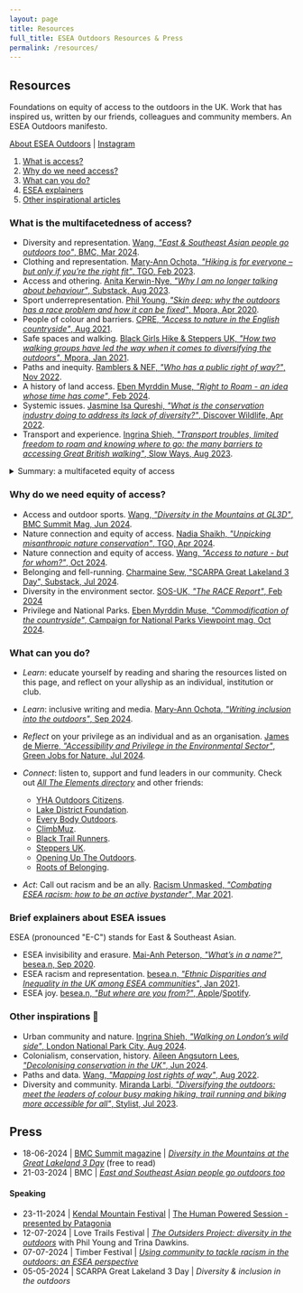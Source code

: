 ```yaml
---
layout: page
title: Resources
full_title: ESEA Outdoors Resources & Press
permalink: /resources/
---
```


## Resources

Foundations on equity of access to the outdoors in the UK. Work that has inspired us, written by our friends, colleagues and community members. An ESEA Outdoors manifesto.

[About ESEA Outdoors](https://eseaoutdoorsuk.carrd.co/ "https://eseaoutdoorsuk.carrd.co/") | [Instagram](https://www.instagram.com/eseaoutdoorsuk/ "https://www.instagram.com/eseaoutdoorsuk/")

1. [What is access?](#whatis-the-multifacetedness-of-access)
2. [Why do we need access?](#why-do-we-need-equity-of-access)
3. [What can you do?](#what-can-you-do)
4. [ESEA explainers](#brief-explainers-about-esea-issues)
5. [Other inspirational articles](#other-inspirations-)

### What is the multifacetedness of access?

- Diversity and representation. [Wang, _"East & Southeast Asian people go outdoors too"_, BMC, Mar 2024](https://thebmc.co.uk/en/east-and-southeast-asian-people-go-outdoors-too).
- Clothing and representation. [Mary-Ann Ochota, _"Hiking is for everyone – but only if you’re the right fit"_, TGO, Feb 2023](https://www.thegreatoutdoorsmag.com/opinion/hiking-is-for-everyone-but-only-if-youre-the-right-fit/).
- Access and othering. [Anita Kerwin-Nye, _"Why I am no longer talking about behaviour"_, Substack, Aug 2023](https://anitakerwinnye.substack.com/p/why-i-am-no-longer-talking-about).
- Sport underrepresentation. [Phil Young, _"Skin deep: why the outdoors has a race problem and how it can be fixed"_, Mpora, Apr 2020](https://mpora.com/multi-sport/does-the-outdoors-have-a-race-problem).
- People of colour and barriers. [CPRE, _"Access to nature in the English countryside"_, Aug 2021](https://www.cpre.org.uk/resources/2021-research-overview-access-to-nature-in-the-english-countryside/).
- Safe spaces and walking. [Black Girls Hike & Steppers UK, _"How two walking groups have led the way when it comes to diversifying the outdoors"_, Mpora, Jan 2021](https://mpora.com/hiking-and-trail-running/black-girls-hike-steppers-uk-diversifying-the-outdoors/).
- Paths and inequity. [Ramblers & NEF, _"Who has a public right of way?"_, Nov 2022](https://www.ramblers.org.uk/who-has-access-our-paths).
- A history of land access. [Eben Myrddin Muse, _"Right to Roam - an idea whose time has come"_, Feb 2024](https://www.ukclimbing.com/articles/opinions/right_to_roam_-_an_idea_whose_time_has_come-15632).
- Systemic issues. [Jasmine Isa Qureshi, _"What is the conservation industry doing to address its lack of diversity?"_, Discover Wildlife, Apr 2022](https://www.discoverwildlife.com/people/what-is-the-conservation-industry-doing-to-address-its-lack-of-diversity).
- Transport and experience. [Ingrina Shieh, _"Transport troubles, limited freedom to roam and knowing where to go: the many barriers to accessing Great British walking"_, Slow Ways, Aug 2023](https://buildstories.slowways.org/transport-troubles-limited-freedom-to-roam-and-knowing-where-to-go-the-many-barriers-to-accessing-great-british-walking/).
  
<details><summary>Summary: a multifaceted equity of access</summary>
<img src="/assets/img/multifacetedness.png" alt="A multifaceted equity of access" style="width:100%;">
</details>

### Why do we need equity of access?

- Access and outdoor sports. [Wang, _"Diversity in the Mountains at GL3D"_, BMC Summit Mag, Jun 2024](https://eseaoutdoorsuk.github.io/2024-bmc-summit/).
- Nature connection and equity of access. [Nadia Shaikh, _"Unpicking misanthropic nature conservation"_, TGO, Apr 2024](https://www.thegreatoutdoorsmag.com/news/creator-of-the-month-nadia-shaikh/).
- Nature connection and equity of access. [Wang, _"Access to nature - but for whom?"_, Oct 2024](https://andrewwango.github.io/access-for-whom/).
- Belonging and fell-running. [Charmaine Sew, "SCARPA Great Lakeland 3 Day", Substack, Jul 2024](https://quotidianresistance.substack.com/p/scarpa-great-lakeland-3day).
- Diversity in the environment sector. [SOS-UK, _"The RACE Report"_, Feb 2024](https://www.race-report.uk/)
- Privilege and National Parks. [Eben Myrddin Muse, _"Commodification of the countryside"_, Campaign for National Parks Viewpoint mag, Oct 2024](https://www.cnp.org.uk/blog/commodification-of-the-countryside/).
  

### What can you do?

- _Learn_: educate yourself by reading and sharing the resources listed on this page, and reflect on your allyship as an individual, institution or club.
- _Learn_: inclusive writing and media. [Mary-Ann Ochota, _"Writing inclusion into the outdoors"_, Sep 2024](https://owpg.substack.com/p/writing-inclusion-into-the-outdoors).
- _Reflect_ on your privilege as an individual and as an organisation. [James de Mierre, _"Accessibility and Privilege in the Environmental Sector"_, Green Jobs for Nature, Jul 2024](https://greenjobsfornature.org/news-blog/accessibility-and-privilege-in-the-environmental-sector/).
- _Connect_: listen to, support and fund leaders in our community. Check out [_All The Elements directory_](https://www.alltheelements.co/directory) and other friends:
    - [YHA Outdoors Citizens](https://www.yha.org.uk/outdoor-citizens).
    - [Lake District Foundation](https://www.lakedistrictfoundation.org/partnership-dashboard/a-lake-district-for-everyone/).
    - [Every Body Outdoors](https://www.everybodyoutdoors.co.uk/).
    - [ClimbMuz](https://climbmuz.co.uk/).
    - [Black Trail Runners](https://www.blacktrailrunners.run/).
    - [Steppers UK](https://www.instagram.com/steppers_uk).
    - [Opening Up The Outdoors](https://openinguptheoutdoors.com/).
    - [Roots of Belonging](https://www.rootsofbelonging.org/).

- _Act_: Call out racism and be an ally. [Racism Unmasked, _"Combating ESEA racism: how to be an active bystander"_, Mar 2021](https://racismunmaskededin.wixsite.com/website/post/combating-esea-racism-how-to-be-an-active-bystander).
  

### Brief explainers about ESEA issues

ESEA (pronounced "E-C") stands for East & Southeast Asian.

- ESEA invisibility and erasure. [Mai-Anh Peterson, _"What’s in a name?"_, besea.n, Sep 2020](https://www.besean.co.uk/spotlight/whats-in-a-name).
- ESEA racism and representation. [besea.n, _"Ethnic Disparities and Inequality in the UK among ESEA communities"_, Jan 2021](https://www.besean.co.uk/resources-posts/inequalities-report).
- ESEA joy. [besea.n, _"But where are you from?"_, Apple](https://podcasts.apple.com/gb/podcast/but-where-are-you-from/id1504169493)/[Spotify](https://open.spotify.com/show/71r4oAbdEH1B7g51ckOwnt?si=250pVhsKSvSNkz_-hGuN2w&nd=1&dlsi=00391503bf4b4632).
  

### Other inspirations 💛

- Urban community and nature. [Ingrina Shieh, _"Walking on London’s wild side"_, London National Park City, Aug 2024](https://nationalparkcity.london/ranger-story-ingrina-shieh).
- Colonialism, conservation, history. [Aileen Angsutorn Lees, _"Decolonising conservation in the UK"_, Jun 2024](https://shado-mag.com/opinion/decolonising-conservation-in-the-uk/).
- Paths and data. [Wang, _"Mapping lost rights of way"_, Aug 2022](https://andrewwango.github.io/prow-map-about/).
- Diversity and community. [Miranda Larbi, _"Diversifying the outdoors: meet the leaders of colour busy making hiking, trail running and biking more accessible for all"_, Stylist, Jul 2023](https://www.stylist.co.uk/fitness-health/diversifying-the-outdoors-the-summit/801256).

## Press

- 18-06-2024 \| [BMC Summit magazine](https://www.thebmc.co.uk/cats/all/summit_magazine) \| [_Diversity in the Mountains at the Great Lakeland 3 Day_](https://eseaoutdoorsuk.github.io/2024-bmc-summit/) (free to read)
- 21-03-2024 \| BMC \| [_East and Southeast Asian people go outdoors too_](https://www.thebmc.co.uk/en/east-and-southeast-asian-people-go-outdoors-too)

#### Speaking

- 23-11-2024 \| [Kendal Mountain Festival](https://www.kendalmountainfestival.com/) \| [The Human Powered Session - presented by Patagonia](https://kendalmountainfestival.eventive.org/schedule/66796a8cf0c579007b34e2d9)
- 12-07-2024 \| Love Trails Festival \| [_The Outsiders Project: diversity in the outdoors_](https://www.lovetrailsfestival.co.uk/explore-talks?explore=block-rwbm0h-39) with Phil Young and Trina Dawkins.
- 07-07-2024 \| Timber Festival \| [_Using community to tackle racism in the outdoors: an ESEA perspective_](https://timberfestival.org.uk/2024-programme/using-community-to-tackle-racism-in-the-outdoors-an-esea-perspective/)
- 05-05-2024 \| SCARPA Great Lakeland 3 Day \| _Diversity & inclusion in the outdoors_